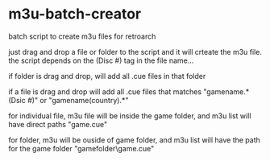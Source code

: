 # m3u-batch-creator
batch script to create m3u files for retroarch

just drag and drop a file or folder to the script and it will crteate the m3u file. the script depends on the (Disc #) tag in the file name...

if folder is drag and drop, will add all .cue files in that folder

if a file is drag and drop will add all .cue files that matches "gamename.\*(Dsic #)" or "gamename(country).\*"

for individual file, m3u file will be inside the game folder, and m3u list will have direct paths  "game.cue" 

for folder, m3u will be ouside of game folder, and m3u list will have the path for the game folder "gamefolder\game.cue"


